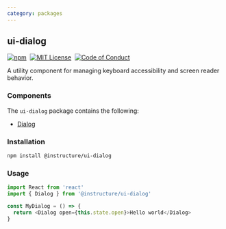 ```yaml
---
category: packages
---
```


## ui-dialog

[![npm][npm]][npm-url]&nbsp;
[![MIT License][license-badge]][license]&nbsp;
[![Code of Conduct][coc-badge]][coc]

A utility component for managing keyboard accessibility and screen reader behavior.

### Components

The `ui-dialog` package contains the following:

- [Dialog](#Dialog)

### Installation

```sh
npm install @instructure/ui-dialog
```

### Usage

```js
import React from 'react'
import { Dialog } from '@instructure/ui-dialog'

const MyDialog = () => {
  return <Dialog open={this.state.open}>Hello world</Dialog>
}
```

[npm]: https://img.shields.io/npm/v/@instructure/ui-dialog.svg
[npm-url]: https://npmjs.com/package/@instructure/ui-dialog
[license-badge]: https://img.shields.io/npm/l/instructure-ui.svg?style=flat-square
[license]: https://github.com/instructure/instructure-ui/blob/master/LICENSE
[coc-badge]: https://img.shields.io/badge/code%20of-conduct-ff69b4.svg?style=flat-square
[coc]: https://github.com/instructure/instructure-ui/blob/master/CODE_OF_CONDUCT.md
